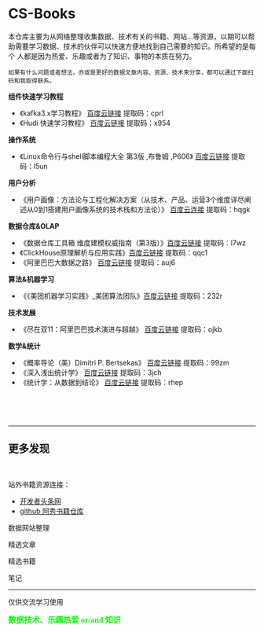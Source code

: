 # CS-Books



   本仓库主要为从网络整理收集数据、技术有关的书籍、网站...等资源，以期可以帮助需要学习数据、技术的伙伴可以快速方便地找到自己需要的知识。所希望的是每个
人都是因为热爱、乐趣或者为了知识、事物的本质在努力。

    如果有什么问题或者想法，亦或是更好的数据文章内容、资源、技术来分享，都可以通过下面扫码和我取得联系。


**组件快速学习教程**
* 《kafka3.x学习教程》  [百度云链接](https://pan.baidu.com/s/1kW0BuAxZ_vdvGE_GCxp_1w)  提取码：cprl
* 《Hudi 快速学习教程》   [百度云链接](https://pan.baidu.com/s/19XMvpjQ4g2zLaOa_mG68dA)  提取码：x954




**操作系统**
* 《Linux命令行与shell脚本编程大全  第3版  ,布鲁姆 ,P606》  [百度云链接](https://pan.baidu.com/s/17O5tboltnbzYO7PK998TaQ)  提取码：l5un


**用户分析**
* 《用户画像：方法论与工程化解决方案（从技术、产品、运营3个维度详尽阐述从0到1搭建用户画像系统的技术栈和方法论）》 [百度云连接](https://pan.baidu.com/s/1u9NeJLzXIMxGo00b1glTvA) 提取码：hqgk 

**数据仓库&OLAP**
* 《数据仓库工具箱  维度建模权威指南（第3版）》[百度云链接](https://pan.baidu.com/s/1dxpNQz8BWzVGqfaffVc4GQ)  提取码：l7wz
* 《ClickHouse原理解析与应用实践》[百度云链接](https://pan.baidu.com/s/1WE0Yc3SRBUGkiEyFEJGzCg)  提取码：qqc1
* 《阿里巴巴大数据之路》   [百度云链接](https://pan.baidu.com/s/1KXubStznBDZFfV5RsMsugQ)  提取码：auj6




**算法&机器学习**
* 《《美团机器学习实践》_美团算法团队》[百度云链接](https://pan.baidu.com/s/18U2ytWItjL-affA7p8NreA) 提取码：232r


**技术发展**
* 《尽在双11：阿里巴巴技术演进与超越》  [百度云链接](https://pan.baidu.com/s/1Tbj_HOKOn0jcWb8ieHPb1w)  提取码：ojkb

**数学&统计**
* 《概率导论（美）Dimitri P. Bertsekas》 [百度云链接](https://pan.baidu.com/s/1HnE2S6jbDrX4Iqq5mnUfxg) 提取码：99zm
* 《深入浅出统计学》  [百度云链接](https://pan.baidu.com/s/1WUvaS6tam61IR1NvgDdgOQ)  提取码：3jch
* 《统计学：从数据到结论》  [百度云链接](https://pan.baidu.com/s/1e1S7j3rOtsw5DP7M2Biemw)  提取码：rhep





<br/>
<br/>
<br/>

*** 
## 更多发现
<br/>

站外书籍资源连接：
* [开发者头条网](https://toutiao.io/under-maintenance/)
* [github 阿秀书籍仓库](https://github.com/forthespada/CS-Books#01%E3%80%81C++)


数据网站整理

精选文章

精选书籍

笔记
<br/>


***
仅供交流学习使用

<b><font size=3 color=#00ff00 face="黑体">数据技术、乐趣热爱 or/and 知识</font></b>
